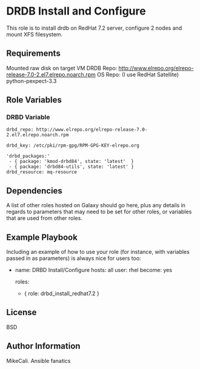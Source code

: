 DRDB Install and Configure
=========

This role is to install drdb on RedHat 7.2 server, configure 2 nodes and mount XFS filesystem.

Requirements
------------

Mounted raw disk on target VM
DRDB Repo: http://www.elrepo.org/elrepo-release-7.0-2.el7.elrepo.noarch.rpm
OS Repo: (I use RedHat Satellite)
python-pexpect-3.3

Role Variables
--------------

### DRBD Variable
~~~~
drbd_repo: http://www.elrepo.org/elrepo-release-7.0-2.el7.elrepo.noarch.rpm

drbd_key: /etc/pki/rpm-gpg/RPM-GPG-KEY-elrepo.org

'drbd_packages:'
 - { package: 'kmod-drbd84', state: 'latest'  }
 - { package: 'drbd84-utils', state: 'latest' }
drbd_resource: mq-resource
~~~~

Dependencies
------------

A list of other roles hosted on Galaxy should go here, plus any details in regards to parameters that may need to be set for other roles, or variables that are used from other roles.

Example Playbook
----------------

Including an example of how to use your role (for instance, with variables passed in as parameters) is always nice for users too:

- name: DRBD Install/Configure
  hosts: all
  user: rhel
  become: yes

  roles:
    - { role: drbd_install_redhat7.2 }

License
-------

BSD

Author Information
------------------

MikeCali. Ansible fanatics
